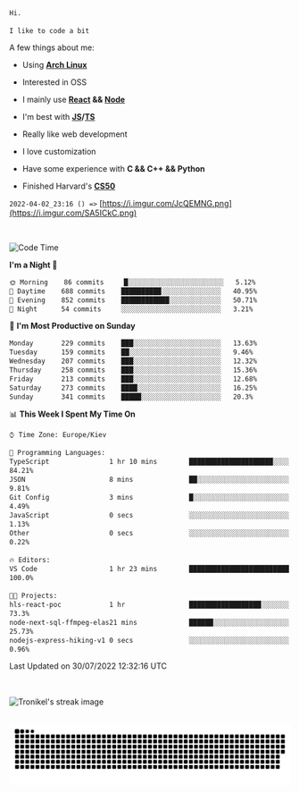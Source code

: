 ```
Hi.

I like to code a bit
```

A few things about me:

-   Using **[Arch Linux](https://archlinux.org/)**

-   Interested in OSS

-   I mainly use **[React](https://reactjs.org/) && [Node](https://nodejs.org/en/)**

-   I'm best with **[JS](https://www.javascript.com/)/[TS](https://www.typescriptlang.org/)**

-   Really like web development

-   I love customization

-   Have some experience with **C && C++ && Python**

-   Finished Harvard's **[CS50](https://cs50.harvard.edu)**

`2022-04-02_23:16 () =>` [https://i.imgur.com/JcQEMNG.png](https://i.imgur.com/SA5ICkC.png)

<br>

<!--START_SECTION:waka-->
![Code Time](http://img.shields.io/badge/Code%20Time-811%20hrs%2054%20mins-blue)

**I'm a Night 🦉** 

```text
🌞 Morning    86 commits     █░░░░░░░░░░░░░░░░░░░░░░░░   5.12% 
🌆 Daytime    688 commits    ██████████░░░░░░░░░░░░░░░   40.95% 
🌃 Evening    852 commits    ████████████░░░░░░░░░░░░░   50.71% 
🌙 Night      54 commits     ░░░░░░░░░░░░░░░░░░░░░░░░░   3.21%

```
📅 **I'm Most Productive on Sunday** 

```text
Monday       229 commits    ███░░░░░░░░░░░░░░░░░░░░░░   13.63% 
Tuesday      159 commits    ██░░░░░░░░░░░░░░░░░░░░░░░   9.46% 
Wednesday    207 commits    ███░░░░░░░░░░░░░░░░░░░░░░   12.32% 
Thursday     258 commits    ███░░░░░░░░░░░░░░░░░░░░░░   15.36% 
Friday       213 commits    ███░░░░░░░░░░░░░░░░░░░░░░   12.68% 
Saturday     273 commits    ████░░░░░░░░░░░░░░░░░░░░░   16.25% 
Sunday       341 commits    █████░░░░░░░░░░░░░░░░░░░░   20.3%

```


📊 **This Week I Spent My Time On** 

```text
⌚︎ Time Zone: Europe/Kiev

💬 Programming Languages: 
TypeScript               1 hr 10 mins        █████████████████████░░░░   84.21% 
JSON                     8 mins              ██░░░░░░░░░░░░░░░░░░░░░░░   9.81% 
Git Config               3 mins              █░░░░░░░░░░░░░░░░░░░░░░░░   4.49% 
JavaScript               0 secs              ░░░░░░░░░░░░░░░░░░░░░░░░░   1.13% 
Other                    0 secs              ░░░░░░░░░░░░░░░░░░░░░░░░░   0.22%

🔥 Editors: 
VS Code                  1 hr 23 mins        █████████████████████████   100.0%

🐱‍💻 Projects: 
hls-react-poc            1 hr                ██████████████████░░░░░░░   73.3% 
node-next-sql-ffmpeg-elas21 mins             ██████░░░░░░░░░░░░░░░░░░░   25.73% 
nodejs-express-hiking-v1 0 secs              ░░░░░░░░░░░░░░░░░░░░░░░░░   0.96%

```


 Last Updated on 30/07/2022 12:32:16 UTC
<!--END_SECTION:waka-->

<br>

<p><img align="center" src="https://github-readme-streak-stats.herokuapp.com/?user=Tronikelis&theme=dark" alt="Tronikel's streak image" /></p>

<br>

<img title="" src="https://raw.githubusercontent.com/Tronikelis/Tronikelis/output/github-contribution-grid-snake.svg" alt="very cool snake thingey" data-align="left">
